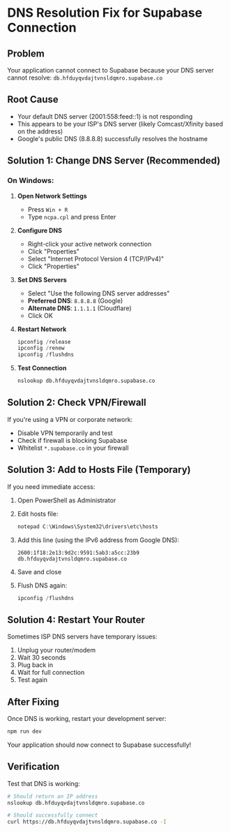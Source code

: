 # DNS Resolution Fix for Supabase Connection

## Problem

Your application cannot connect to Supabase because your DNS server cannot resolve:
`db.hfduyqvdajtvnsldqmro.supabase.co`

## Root Cause

- Your default DNS server (2001:558:feed::1) is not responding
- This appears to be your ISP's DNS server (likely Comcast/Xfinity based on the address)
- Google's public DNS (8.8.8.8) successfully resolves the hostname

## Solution 1: Change DNS Server (Recommended)

### On Windows:

1. **Open Network Settings**
   - Press `Win + R`
   - Type `ncpa.cpl` and press Enter

2. **Configure DNS**
   - Right-click your active network connection
   - Click "Properties"
   - Select "Internet Protocol Version 4 (TCP/IPv4)"
   - Click "Properties"

3. **Set DNS Servers**
   - Select "Use the following DNS server addresses"
   - **Preferred DNS**: `8.8.8.8` (Google)
   - **Alternate DNS**: `1.1.1.1` (Cloudflare)
   - Click OK

4. **Restart Network**

   ```powershell
   ipconfig /release
   ipconfig /renew
   ipconfig /flushdns
   ```

5. **Test Connection**
   ```bash
   nslookup db.hfduyqvdajtvnsldqmro.supabase.co
   ```

## Solution 2: Check VPN/Firewall

If you're using a VPN or corporate network:

- Disable VPN temporarily and test
- Check if firewall is blocking Supabase
- Whitelist `*.supabase.co` in your firewall

## Solution 3: Add to Hosts File (Temporary)

If you need immediate access:

1. Open PowerShell as Administrator
2. Edit hosts file:

   ```powershell
   notepad C:\Windows\System32\drivers\etc\hosts
   ```

3. Add this line (using the IPv6 address from Google DNS):

   ```
   2600:1f18:2e13:9d2c:9591:5ab3:a5cc:23b9 db.hfduyqvdajtvnsldqmro.supabase.co
   ```

4. Save and close
5. Flush DNS again:
   ```powershell
   ipconfig /flushdns
   ```

## Solution 4: Restart Your Router

Sometimes ISP DNS servers have temporary issues:

1. Unplug your router/modem
2. Wait 30 seconds
3. Plug back in
4. Wait for full connection
5. Test again

## After Fixing

Once DNS is working, restart your development server:

```bash
npm run dev
```

Your application should now connect to Supabase successfully!

## Verification

Test that DNS is working:

```bash
# Should return an IP address
nslookup db.hfduyqvdajtvnsldqmro.supabase.co

# Should successfully connect
curl https://db.hfduyqvdajtvnsldqmro.supabase.co -I
```



